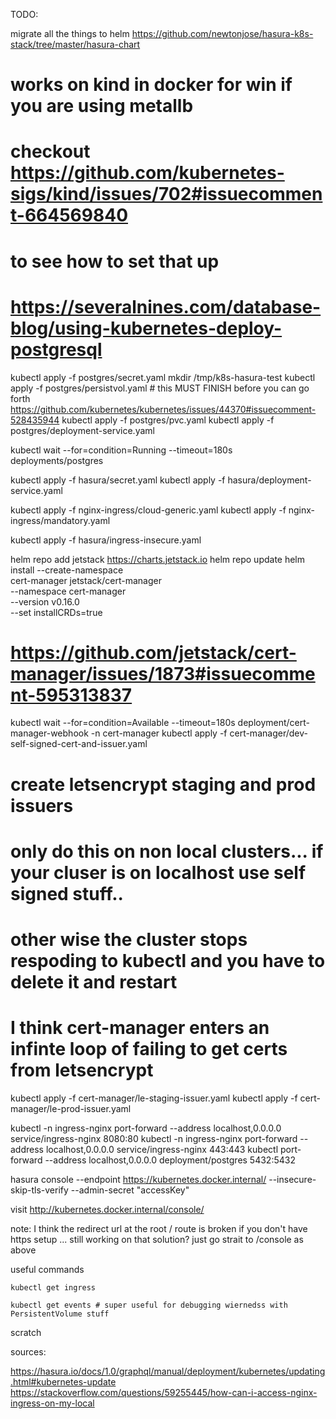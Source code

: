 TODO: 

migrate all the things to helm
https://github.com/newtonjose/hasura-k8s-stack/tree/master/hasura-chart

# works on kind in docker for win if you are using metallb 
# checkout https://github.com/kubernetes-sigs/kind/issues/702#issuecomment-664569840
# to see how to set that up

# https://severalnines.com/database-blog/using-kubernetes-deploy-postgresql
kubectl apply -f postgres/secret.yaml
mkdir /tmp/k8s-hasura-test
kubectl apply -f postgres/persistvol.yaml # this MUST FINISH before you can go forth https://github.com/kubernetes/kubernetes/issues/44370#issuecomment-528435944
kubectl apply -f postgres/pvc.yaml
kubectl apply -f postgres/deployment-service.yaml

kubectl wait --for=condition=Running --timeout=180s deployments/postgres

kubectl apply -f hasura/secret.yaml
kubectl apply -f hasura/deployment-service.yaml

kubectl apply -f nginx-ingress/cloud-generic.yaml
kubectl apply -f nginx-ingress/mandatory.yaml

kubectl apply -f hasura/ingress-insecure.yaml

helm repo add jetstack https://charts.jetstack.io
helm repo update
helm install --create-namespace \
  cert-manager jetstack/cert-manager \
  --namespace cert-manager \
  --version v0.16.0 \
  --set installCRDs=true

  # https://github.com/jetstack/cert-manager/issues/1873#issuecomment-595313837
kubectl wait --for=condition=Available --timeout=180s deployment/cert-manager-webhook -n cert-manager
kubectl apply -f cert-manager/dev-self-signed-cert-and-issuer.yaml


# create letsencrypt staging and prod issuers
# only do this on non local clusters... if your cluser is on localhost use self signed stuff..
# other wise the cluster stops respoding to kubectl and you have to delete it and restart
# I think cert-manager enters an infinte loop of failing to get certs from letsencrypt
kubectl apply -f cert-manager/le-staging-issuer.yaml
kubectl apply -f cert-manager/le-prod-issuer.yaml


kubectl -n ingress-nginx port-forward --address localhost,0.0.0.0 service/ingress-nginx 8080:80
kubectl -n ingress-nginx port-forward --address localhost,0.0.0.0 service/ingress-nginx 443:443
kubectl port-forward --address localhost,0.0.0.0 deployment/postgres 5432:5432


hasura console --endpoint https://kubernetes.docker.internal/ --insecure-skip-tls-verify --admin-secret "accessKey"

visit
http://kubernetes.docker.internal/console/

note: I think the redirect url at the root / route is broken if you don't have https setup ... still working on that
solution? just go strait to /console as above


useful commands

```
kubectl get ingress

kubectl get events # super useful for debugging wiernedss with PersistentVolume stuff
```

scratch

sources:

https://hasura.io/docs/1.0/graphql/manual/deployment/kubernetes/updating.html#kubernetes-update
https://stackoverflow.com/questions/59255445/how-can-i-access-nginx-ingress-on-my-local

